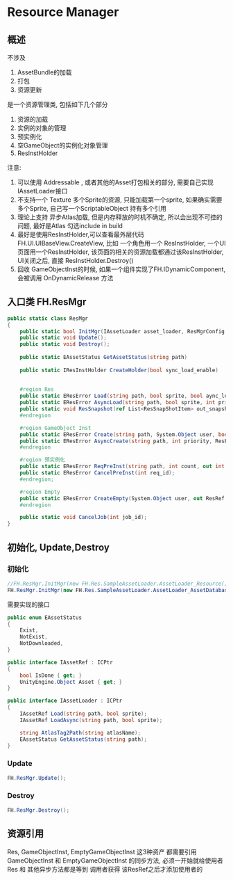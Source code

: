 # Resource Manager

## 概述
不涉及
1. AssetBundle的加载
2. 打包
3. 资源更新

是一个资源管理类, 包括如下几个部分
1. 资源的加载
2. 实例的对象的管理
3. 预实例化
4. 空GameObject的实例化对象管理
5. ResInstHolder

注意:
1. 可以使用 Addressable , 或者其他的Asset打包相关的部分, 需要自己实现 IAssetLoader接口  
2. 不支持一个 Texture 多个Sprite的资源, 只能加载第一个sprite, 如果确实需要多个Sprite, 自己写一个ScriptableObject 持有多个引用
3. 理论上支持 异步Atlas加载, 但是内存释放的时机不确定, 所以会出现不可控的问题, 最好是Atlas 勾选include in build
4. 最好是使用ResInstHolder,可以查看最外层代码 FH.UI.UIBaseView.CreateView, 比如 一个角色用一个 ResInstHolder, 一个UI页面用一个ResInstHolder, 该页面的相关的资源加载都通过该ResInstHolder, UI关闭之后, 直接 ResInstHolder.Destroy()
5. 回收 GameObjectInst的时候, 如果一个组件实现了FH.IDynamicComponent, 会被调用 OnDynamicRelease 方法

## 入口类 FH.ResMgr

```cs
public static class ResMgr
{
	public static bool InitMgr(IAssetLoader asset_loader, ResMgrConfig conf);	
	public static void Update();
	public static void Destroy();
	
	public static EAssetStatus GetAssetStatus(string path)
	
	public static IResInstHolder CreateHolder(bool sync_load_enable)
	 
 
	#region Res
	public static EResError Load(string path, bool sprite, bool aync_load_enable, out ResRef res_ref);
	public static EResError AsyncLoad(string path, bool sprite, int priority, ResEvent cb, out int job_id);
	public static void ResSnapshot(ref List<ResSnapShotItem> out_snapshot);	
	#endregion

	#region GameObject Inst
	public static EResError Create(string path, System.Object user, bool aync_load_enable, out ResRef res_ref);
	public static EResError AsyncCreate(string path, int priority, ResEvent cb, out int job_id);
	#endregion

	#region 预实例化
	public static EResError ReqPreInst(string path, int count, out int req_id);
	public static EResError CancelPreInst(int req_id);
	#endregion;

	#region Empty
	public static EResError CreateEmpty(System.Object user, out ResRef res_ref);
	#endregion

	public static void CancelJob(int job_id);	
}
```



## 初始化, Update,Destroy
### 初始化
```cs
//FH.ResMgr.InitMgr(new FH.Res.SampleAssetLoader.AssetLoader_Resource(), new FH.ResMgrConfig());
FH.ResMgr.InitMgr(new FH.Res.SampleAssetLoader.AssetLoader_AssetDatabase(), new FH.ResMgrConfig());
```
需要实现的接口

```cs
public enum EAssetStatus
{
    Exist,
    NotExist,
    NotDownloaded,
}

public interface IAssetRef : ICPtr
{
    bool IsDone { get; }
    UnityEngine.Object Asset { get; }
}

public interface IAssetLoader : ICPtr
{
    IAssetRef Load(string path, bool sprite);
    IAssetRef LoadAsync(string path, bool sprite);

    string AtlasTag2Path(string atlasName);
    EAssetStatus GetAssetStatus(string path);
}
```

### Update

```cs
FH.ResMgr.Update();
```

### Destroy

```cs
FH.ResMgr.Destroy();
```


## 资源引用
Res, GameObjectInst, EmptyGameObjectInst 这3种资产 都需要引用  
GameObjectInst 和 EmptyGameObjectInst 的同步方法, 必须一开始就给使用者  
Res 和 其他异步方法都是等到 调用者获得 该ResRef之后才添加使用者的  

